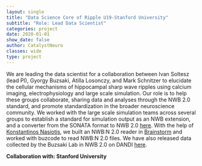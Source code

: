 ```yaml
---
layout: single
title: "Data Science Core of Ripple U19-Stanford University"
subtitle: "Role: Lead Data Scientist"
categories: project
date: 2020-01-01
show_date: false
author: CatalystNeuro
classes: wide
type: project
---
```


We are leading the data scientist for a collaboration between Ivan Soltesz (lead PI), Gyorgy Buzsaki, Atilla Losonczy, and Mark Schnitzer to elucidate the cellular mechanisms of hippocampal sharp wave ripples using calcium imaging, electrophysiology and large scale simulation. Our role is to help these groups collaborate, sharing data and analyses through the NWB 2.0 standard, and promote standardization in the broader neuroscience community. We worked with the large scale simulation teams across several groups to establish a standard for simulation output as an NWB extension, and a converter from the SONATA format to NWB 2.0 [here](https://github.com/catalystneuro/ndx-simulation-output). With the help of [Konstantinos Nasiotis](http://www.catalystneuro.com/our_team/konstantinos-nasiotis/), we built an NWB:N 2.0 reader in [Brainstorm](https://neuroimage.usc.edu/brainstorm/Introduction) and worked with buzcode to read NWB:N 2.0 files. We have also released data collected by the Buzsaki Lab in NWB 2.0 on DANDI [here](https://dandiarchive.org/dandiset/000003/draft).

<strong>Collaboration with: Stanford University<strong>